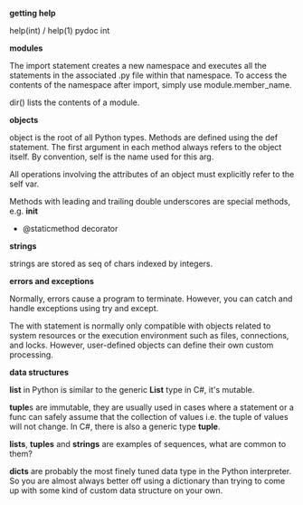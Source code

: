 

**getting help**

help(int) / help(1)
pydoc int


**modules**

The import statement creates a new namespace and executes all the statements in the associated .py file within
    that namespace. To access the contents of the namespace after import, simply use module.member_name.
    
dir() lists the contents of a module.

**objects**

object is the root of all Python types. Methods are defined using the def statement. 
The first argument in each method always refers to the object itself.
By convention, self is the name used for this arg.
  
All operations involving the attributes of an object must explicitly refer to the self var.

Methods with leading and trailing double underscores are special methods, e.g. __init__

- @staticmethod decorator


**strings**

strings are stored as seq of chars indexed by integers.


**errors and exceptions**

Normally, errors cause a program to terminate. However, you can catch and handle exceptions using try and except.

The with statement is normally only compatible with objects related to system resources or the execution environment
    such as files, connections, and locks. However, user-defined objects can define their own custom processing.
    

**data structures**

**list** in Python is similar to the generic **List<T>** type in C#, it's mutable.

**tuple**s are immutable, they are usually used in cases where a statement or a func can safely assume that 
    the collection of values i.e. the tuple of values will not change. In C#, there is also a generic type **tuple<T>**.

**lists**, **tuples** and **strings** are examples of sequences, what are common to them?

**dicts** are probably the most finely tuned data type in the Python interpreter. So you are almost always better off
 using a dictionary than trying to come up with some kind of custom data structure on your own. 




